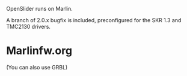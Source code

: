 OpenSlider runs on Marlin.

A branch of 2.0.x bugfix is included, preconfigured for the SKR 1.3 and TMC2130 drivers.

# Marlinfw.org


(You can also use GRBL)

